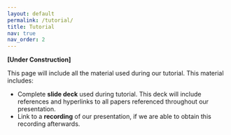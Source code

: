 ```yaml
---
layout: default
permalink: /tutorial/
title: Tutorial
nav: true
nav_order: 2
---
```


**\[Under Construction\]**

This page will include all the material used during our tutorial. This material includes:
- Complete **slide deck** used during tutorial. This deck will include references and hyperlinks to all papers referenced throughout our presentation.
- Link to a **recording** of our presentation, if we are able to obtain this recording afterwards.
